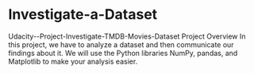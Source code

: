 # Investigate-a-Dataset

Udacity--Project-Investigate-TMDB-Movies-Dataset
Project Overview
In this project, we have to analyze a dataset and then communicate our findings about it. We will use the Python libraries NumPy, pandas, and Matplotlib to make your analysis easier.
